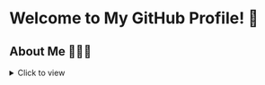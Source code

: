 # Welcome to My GitHub Profile! 👋


## About Me 👨🏽‍💻
<details>
  <summary>Click to view</summary>
  
A Data Analyst with a strong foundation in data analysis and product management. Brings experience in developing and implementing data pipelines and conducting data analysis. 
Possesses a passion for leveraging technology to solve complex business problems and is committed to delivering high-quality results for organizations. 
Committed to continuing professional development and expanding expertise in product and data management.

</detials

## Skills 🛠
### Programming Technologies
•⁠  ⁠SQL (PostgreSQL, BigQuery, MSSQL) 💾

•⁠  ⁠Python (Pandas, NumPy, Matplotlib, SciPy, Scikit-learn, Keras, TensorFlow, PyTorch) 🐍


### Business Intelligence Tools 🛠
•⁠  ⁠MS Excel 📊

•⁠  ⁠MS Power BI 💼

•⁠  ⁠Tableau 📊

### Version Control
•⁠  ⁠Git 🌳

## Projects 💼
### SQL
[Click to view SQL projects](link_to_SQL_projects_repository) 📂



### Python Projects
<details>
  <summary>Click to view</summary>
  
 


</details>


### MS PowerBI
<details>
  <summary>Click to view</summary>

  - [POS Performance Metrice Analysis](https://github.com/danielagbo44/POS-Performance-Metrics-Reports.git)
  


</details>

## Social Media
Connect with me on [LinkedIn](https://linkedin.com/in/daniel-agbo-b1327154) for more updates and insights! 🌐🐦
